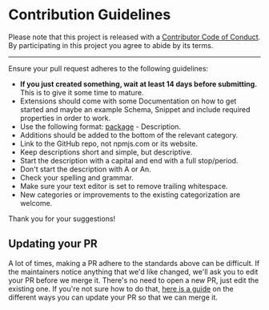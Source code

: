 # Contribution Guidelines

Please note that this project is released with a
[Contributor Code of Conduct](code-of-conduct.md). By participating in this
project you agree to abide by its terms.

---

Ensure your pull request adheres to the following guidelines:

- **If you just created something, wait at least 14 days before submitting.** This is to give it some time to mature.
- Extensions should come with some Documentation on how to get started and maybe an example Schema, Snippet and include required properties in order to work.
- Use the following format: [package](link) - Description.
- Additions should be added to the bottom of the relevant category.
- Link to the GitHub repo, not npmjs.com or its website.
- Keep descriptions short and simple, but descriptive.
- Start the description with a capital and end with a full stop/period.
- Don't start the description with A or An.
- Check your spelling and grammar.
- Make sure your text editor is set to remove trailing whitespace.
- New categories or improvements to the existing categorization are welcome.

Thank you for your suggestions!


## Updating your PR

A lot of times, making a PR adhere to the standards above can be difficult.
If the maintainers notice anything that we'd like changed, we'll ask you to
edit your PR before we merge it. There's no need to open a new PR, just edit
the existing one. If you're not sure how to do that,
[here is a guide](https://github.com/RichardLitt/knowledge/blob/master/github/amending-a-commit-guide.md)
on the different ways you can update your PR so that we can merge it.

